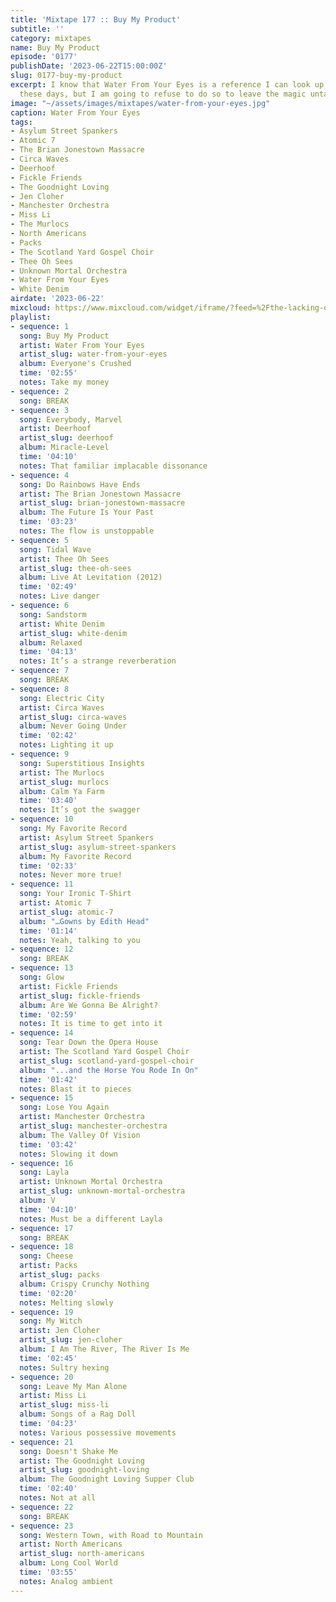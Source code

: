 ```yaml
---
title: 'Mixtape 177 :: Buy My Product'
subtitle: ''
category: mixtapes
name: Buy My Product
episode: '0177'
publishDate: '2023-06-22T15:00:00Z'
slug: 0177-buy-my-product
excerpt: I know that Water From Your Eyes is a reference I can look up in a second
  these days, but I am going to refuse to do so to leave the magic untainted.
image: "~/assets/images/mixtapes/water-from-your-eyes.jpg"
caption: Water From Your Eyes
tags:
- Asylum Street Spankers
- Atomic 7
- The Brian Jonestown Massacre
- Circa Waves
- Deerhoof
- Fickle Friends
- The Goodnight Loving
- Jen Cloher
- Manchester Orchestra
- Miss Li
- The Murlocs
- North Americans
- Packs
- The Scotland Yard Gospel Choir
- Thee Oh Sees
- Unknown Mortal Orchestra
- Water From Your Eyes
- White Denim
airdate: '2023-06-22'
mixcloud: https://www.mixcloud.com/widget/iframe/?feed=%2Fthe-lacking-org%2Fpx0qtj-177-buy-my-product%2F&hide_artwork=1&hide_cover=1
playlist:
- sequence: 1
  song: Buy My Product
  artist: Water From Your Eyes
  artist_slug: water-from-your-eyes
  album: Everyone's Crushed
  time: '02:55'
  notes: Take my money
- sequence: 2
  song: BREAK
- sequence: 3
  song: Everybody, Marvel
  artist: Deerhoof
  artist_slug: deerhoof
  album: Miracle-Level
  time: '04:10'
  notes: That familiar implacable dissonance
- sequence: 4
  song: Do Rainbows Have Ends
  artist: The Brian Jonestown Massacre
  artist_slug: brian-jonestown-massacre
  album: The Future Is Your Past
  time: '03:23'
  notes: The flow is unstoppable
- sequence: 5
  song: Tidal Wave
  artist: Thee Oh Sees
  artist_slug: thee-oh-sees
  album: Live At Levitation (2012)
  time: '02:49'
  notes: Live danger
- sequence: 6
  song: Sandstorm
  artist: White Denim
  artist_slug: white-denim
  album: Relaxed
  time: '04:13'
  notes: It’s a strange reverberation
- sequence: 7
  song: BREAK
- sequence: 8
  song: Electric City
  artist: Circa Waves
  artist_slug: circa-waves
  album: Never Going Under
  time: '02:42'
  notes: Lighting it up
- sequence: 9
  song: Superstitious Insights
  artist: The Murlocs
  artist_slug: murlocs
  album: Calm Ya Farm
  time: '03:40'
  notes: It’s got the swagger
- sequence: 10
  song: My Favorite Record
  artist: Asylum Street Spankers
  artist_slug: asylum-street-spankers
  album: My Favorite Record
  time: '02:33'
  notes: Never more true!
- sequence: 11
  song: Your Ironic T-Shirt
  artist: Atomic 7
  artist_slug: atomic-7
  album: "…Gowns by Edith Head"
  time: '01:14'
  notes: Yeah, talking to you
- sequence: 12
  song: BREAK
- sequence: 13
  song: Glow
  artist: Fickle Friends
  artist_slug: fickle-friends
  album: Are We Gonna Be Alright?
  time: '02:59'
  notes: It is time to get into it
- sequence: 14
  song: Tear Down the Opera House
  artist: The Scotland Yard Gospel Choir
  artist_slug: scotland-yard-gospel-choir
  album: "...and the Horse You Rode In On"
  time: '01:42'
  notes: Blast it to pieces
- sequence: 15
  song: Lose You Again
  artist: Manchester Orchestra
  artist_slug: manchester-orchestra
  album: The Valley Of Vision
  time: '03:42'
  notes: Slowing it down
- sequence: 16
  song: Layla
  artist: Unknown Mortal Orchestra
  artist_slug: unknown-mortal-orchestra
  album: V
  time: '04:10'
  notes: Must be a different Layla
- sequence: 17
  song: BREAK
- sequence: 18
  song: Cheese
  artist: Packs
  artist_slug: packs
  album: Crispy Crunchy Nothing
  time: '02:20'
  notes: Melting slowly
- sequence: 19
  song: My Witch
  artist: Jen Cloher
  artist_slug: jen-cloher
  album: I Am The River, The River Is Me
  time: '02:45'
  notes: Sultry hexing
- sequence: 20
  song: Leave My Man Alone
  artist: Miss Li
  artist_slug: miss-li
  album: Songs of a Rag Doll
  time: '04:23'
  notes: Various possessive movements
- sequence: 21
  song: Doesn't Shake Me
  artist: The Goodnight Loving
  artist_slug: goodnight-loving
  album: The Goodnight Loving Supper Club
  time: '02:40'
  notes: Not at all
- sequence: 22
  song: BREAK
- sequence: 23
  song: Western Town, with Road to Mountain
  artist: North Americans
  artist_slug: north-americans
  album: Long Cool World
  time: '03:55'
  notes: Analog ambient
---
```


